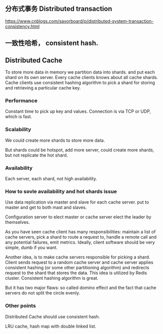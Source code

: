 ## 分布式事务 Distributed transaction
https://www.cnblogs.com/savorboard/p/distributed-system-transaction-consistency.html

## 一致性哈希， consistent hash.


## Distributed Cache
To store more data in memory we partition data into shards. and put each shard on its own server. Every cache clients knows about all cache shards. Cache clients use consistent hashing algorithm to pick a shard for storing and retrieving a particular cache key. 

### Performance
Constant time to pick up key and values.
Connection is via TCP or UDP, which is fast.

### Scalability 
We could create more shards to store more data.

But shards could be hotspot, add more server, could create more shards, but not replicate the hot shard.

### Availability

Each server, each shard, not high availability.

### How to sovle availability and hot shards issue

Use data replication via master and slave for each cache server. put to master and get to both mast and slaves.

Configuration server to elect master or cache server elect the leader by themselves.

As you have seen cache client has many responsibilities: maintain a list of cache servers, pick a shard
to route a request to, handle a remote call and any potential failures, emit metrics.
Ideally, client software should be very simple, dumb if you want.

Another idea, is to make cache servers responsible for picking a shard.
Client sends request to a random cache server and cache server applies consistent hashing
(or some other partitioning algorithm) and redirects request to the shard that stores
the data.
This idea is utilized by Redis cluster.
Consistent hashing algorithm is great.

But it has two major flaws: so called domino effect and the fact that cache servers do not split the circle evenly.

### Other points 

Distributed Cache should use consistent hash.

LRU cache, hash map with double linked list.